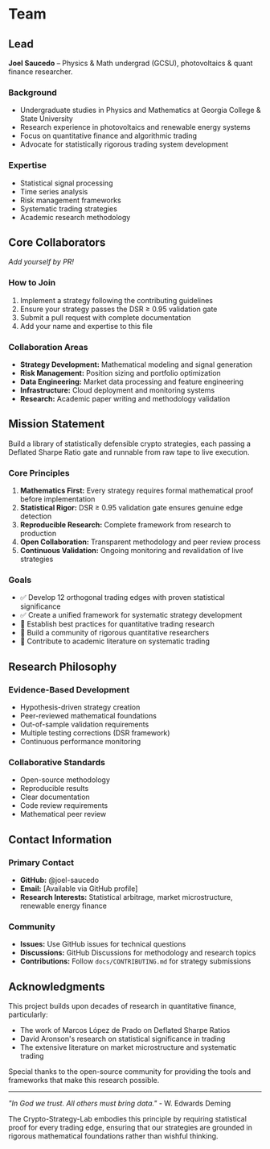 # Team

## Lead
**Joel Saucedo** – Physics & Math undergrad (GCSU), photovoltaics & quant finance researcher.

### Background
- Undergraduate studies in Physics and Mathematics at Georgia College & State University
- Research experience in photovoltaics and renewable energy systems
- Focus on quantitative finance and algorithmic trading
- Advocate for statistically rigorous trading system development

### Expertise
- Statistical signal processing
- Time series analysis
- Risk management frameworks
- Systematic trading strategies
- Academic research methodology

## Core Collaborators
*Add yourself by PR!*

### How to Join
1. Implement a strategy following the contributing guidelines
2. Ensure your strategy passes the DSR ≥ 0.95 validation gate
3. Submit a pull request with complete documentation
4. Add your name and expertise to this file

### Collaboration Areas
- **Strategy Development:** Mathematical modeling and signal generation
- **Risk Management:** Position sizing and portfolio optimization
- **Data Engineering:** Market data processing and feature engineering
- **Infrastructure:** Cloud deployment and monitoring systems
- **Research:** Academic paper writing and methodology validation

## Mission Statement

Build a library of statistically defensible crypto strategies, each passing a Deflated Sharpe Ratio gate and runnable from raw tape to live execution.

### Core Principles
1. **Mathematics First:** Every strategy requires formal mathematical proof before implementation
2. **Statistical Rigor:** DSR ≥ 0.95 validation gate ensures genuine edge detection
3. **Reproducible Research:** Complete framework from research to production
4. **Open Collaboration:** Transparent methodology and peer review process
5. **Continuous Validation:** Ongoing monitoring and revalidation of live strategies

### Goals
- ✅ Develop 12 orthogonal trading edges with proven statistical significance
- ✅ Create a unified framework for systematic strategy development
- 🔄 Establish best practices for quantitative trading research
- 🔄 Build a community of rigorous quantitative researchers
- 🔄 Contribute to academic literature on systematic trading

## Research Philosophy

### Evidence-Based Development
- Hypothesis-driven strategy creation
- Peer-reviewed mathematical foundations
- Out-of-sample validation requirements
- Multiple testing corrections (DSR framework)
- Continuous performance monitoring

### Collaborative Standards
- Open-source methodology
- Reproducible results
- Clear documentation
- Code review requirements
- Mathematical peer review

## Contact Information

### Primary Contact
- **GitHub:** @joel-saucedo
- **Email:** [Available via GitHub profile]
- **Research Interests:** Statistical arbitrage, market microstructure, renewable energy finance

### Community
- **Issues:** Use GitHub issues for technical questions
- **Discussions:** GitHub Discussions for methodology and research topics
- **Contributions:** Follow `docs/CONTRIBUTING.md` for strategy submissions

## Acknowledgments

This project builds upon decades of research in quantitative finance, particularly:
- The work of Marcos López de Prado on Deflated Sharpe Ratios
- David Aronson's research on statistical significance in trading
- The extensive literature on market microstructure and systematic trading

Special thanks to the open-source community for providing the tools and frameworks that make this research possible.

---

*"In God we trust. All others must bring data."* - W. Edwards Deming

The Crypto-Strategy-Lab embodies this principle by requiring statistical proof for every trading edge, ensuring that our strategies are grounded in rigorous mathematical foundations rather than wishful thinking.

